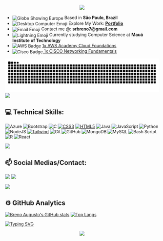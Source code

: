 <p align="center">
  <img src="https://capsule-render.vercel.app/api?type=waving&color=0d214f&height=200&section=header&text=Olá,%20eu%20sou%20Breno%20Augusto!&fontColor=ffffff&fontSize=40&fontAlignY=35" />
</p>

<ul align="start">
  <li>
    <img src="https://raw.githubusercontent.com/Tarikul-Islam-Anik/Animated-Fluent-Emojis/master/Emojis/Travel%20and%20places/Globe%20Showing%20Europe-Africa.png" alt="Globe Showing Europe" width="25px" align="center" /> Based in <strong>São Paulo, Brazil</strong>
  </li>
  <li>
    <img src="https://raw.githubusercontent.com/Tarikul-Islam-Anik/Animated-Fluent-Emojis/master/Emojis/Objects/Desktop%20Computer.png" alt="Desktop Computer Emoji" width="25px" align="center" /> Explore My Work: <a href="https://github.com/BrenoAugustoOG" target="_blank"><strong>Portfolio</strong></a>
  </li>
  <li>
    <img src="https://raw.githubusercontent.com/Tarikul-Islam-Anik/Animated-Fluent-Emojis/master/Emojis/Objects/E-Mail.png" alt="Email Emoji" width="25px" align="center" /> Contact me @: <a href="mailto:srbreno7@gmail.com"><strong>srbreno7@gmail.com</strong></a>
  </li>
  <li>
    <img src="https://raw.githubusercontent.com/Tarikul-Islam-Anik/Animated-Fluent-Emojis/master/Emojis/Travel%20and%20places/High%20Voltage.png" alt="Lightning Emoji" width="25px" align="center" /> Currently studying Computer Science at <strong>Mauá Institute of Technology</strong>
  </li>
  <li>
    <img src="https://img.shields.io/badge/AWS-%23FF9900.svg?style=for-the-badge&logo=amazon-aws&logoColor=white" alt="AWS Badge" align="center" /> <a href="https://www.credly.com/badges/06a5b985-7939-4070-9f2f-36daf82a04a1/public_url" target="_blank"> 1x AWS Academy Cloud Foundations</a>
  </li>
  <li>
    <img src="https://img.shields.io/badge/cisco-%23049fd9.svg?style=for-the-badge&logo=cisco&logoColor=black" alt="Cisco Badge" align="center" /><a href="https://www.credly.com/badges/eadaa7b1-b20c-4414-b57d-7eddbb4b5863/public_url" target="_blank">  1x CISCO Networking Fundamentals</a>
  </li>
</ul>

<picture>
    <source media="(prefers-color-scheme: dark)" srcset="https://raw.githubusercontent.com/brenoaugustoog/brenoaugustoog/output/github-contribution-grid-snake-dark.svg">
    <source media ="(prefers-color-scheme: light)" srcset="https://raw.githubusercontent.com/brenoaugustoog/brenoaugustoog/output/github-contribution-grid-snake.svg">
    <img alt="github contribution grid snake animation" src="https://raw.githubusercontent.com/brenoaugustoog/brenoaugustoog/output/github-contribution-grid-snake.svg">
</picture>

<img src="https://user-images.githubusercontent.com/73097560/115834477-dbab4500-a447-11eb-908a-139a6edaec5c.gif">

## 💻 Technical Skills:  

![Azure](https://img.shields.io/badge/azure-%230072C6.svg?style=for-the-badge&logo=microsoftazure&logoColor=white)
![Bootstrap](https://img.shields.io/badge/bootstrap-%238511FA.svg?style=for-the-badge&logo=bootstrap&logoColor=white)
![C](https://img.shields.io/badge/c-%2300599C.svg?style=for-the-badge&logo=c&logoColor=white)
[![CSS3](https://img.shields.io/badge/CSS3-1572B6?style=for-the-badge&logo=css3&logoColor=white)]()
[![HTML5](https://img.shields.io/badge/HTML5-E34F26?style=for-the-badge&logo=html5&logoColor=white)]()
![Java](https://img.shields.io/badge/java-%23ED8B00.svg?style=for-the-badge&logo=openjdk&logoColor=white)
![JavaScript](https://img.shields.io/badge/javascript-%23323330.svg?style=for-the-badge&logo=javascript&logoColor=%23F7DF1E)
![Python](https://img.shields.io/badge/python-3670A0?style=for-the-badge&logo=python&logoColor=ffdd54)
![NodeJS](https://img.shields.io/badge/node.js-6DA55F?style=for-the-badge&logo=node.js&logoColor=white)
[![Tailwind](https://img.shields.io/badge/Tailwind_CSS-38B2AC?style=for-the-badge&logo=tailwind-css&logoColor=white)]()
![Git](https://img.shields.io/badge/git-%23F05033.svg?style=for-the-badge&logo=git&logoColor=white)
![GitHub](https://img.shields.io/badge/github-%23121011.svg?style=for-the-badge&logo=github&logoColor=white)
![MongoDB](https://img.shields.io/badge/MongoDB-%234ea94b.svg?style=for-the-badge&logo=mongodb&logoColor=white)
![MySQL](https://img.shields.io/badge/mysql-4479A1.svg?style=for-the-badge&logo=mysql&logoColor=white)
![Bash Script](https://img.shields.io/badge/bash_script-%23121011.svg?style=for-the-badge&logo=gnu-bash&logoColor=white)
![R](https://img.shields.io/badge/R-276DC3?style=for-the-badge&logo=r&logoColor=white)
![React](https://img.shields.io/badge/react-%2320232a.svg?style=for-the-badge&logo=react&logoColor=%2361DAFB)

<img src="https://user-images.githubusercontent.com/73097560/115834477-dbab4500-a447-11eb-908a-139a6edaec5c.gif">

##  📫 Social Medias/Contact: 
    
<a href="https://www.instagram.com/_brenoaugustoo/" target="_blank"><img src="https://img.shields.io/badge/-Instagram-%23E4405F?style=for-the-badge&logo=instagram&logoColor=white" target="_blank"></a>
<a href="https://www.linkedin.com/in/brenoaugustoog/" target="_blank"><img src="https://img.shields.io/badge/-LinkedIn-%230077B5?style=for-the-badge&logo=linkedin&logoColor=white" target="_blank"></a>

<img src="https://user-images.githubusercontent.com/73097560/115834477-dbab4500-a447-11eb-908a-139a6edaec5c.gif">

## ⚙️ GitHub Analytics

  [![Breno Augusto's GitHub stats](https://github-readme-stats.vercel.app/api?username=BrenoAugustoOG&show_icons=true&theme=github_dark&include_all_commits=true&count_private=true)](https://github.com/BrenoAugustoOG/github-readme-stats)
  [![Top Langs](https://github-readme-stats.vercel.app/api/top-langs/?username=BrenoAugustoOG&hide_progress=true&theme=github_dark)](https://github.com/BrenoAugustoOG/github-readme-stats)

<a href="https://git.io/typing-svg" align="center">
  <img src="https://readme-typing-svg.demolab.com?font=Fira+Code&pause=1000&color=65C7FC&width=435&lines=Computer+Science+Student+at+IMT;Trying+to+get+better+everyday!;%22One+day+or+day+one%22" alt="Typing SVG" />
</a>

<p align="center">
  <img src="https://capsule-render.vercel.app/api?type=waving&color=0d214f&height=100&section=footer"/>
</p>
